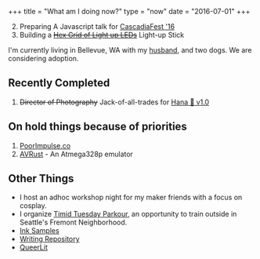+++
title = "What am I doing now?"
type = "now"
date = "2016-07-01"
+++

2. Preparing A Javascript talk for [CascadiaFest '16](http://2016.cascadiafest.org/)
3. Building a <del>[Hex Grid of Light up LEDs](/projects/hardware/hexboard)</del> Light-up Stick

I'm currently living in Bellevue, WA with my [husband](http://cordcarney.com), and two dogs.
We are considering adoption.

## Recently Completed

1. <del>Director of Photography</del> Jack-of-all-trades for [Hana &#x1F338; v1.0](https://twitter.com/HANAv1_TheMovie)

## On hold things because of priorities

1. [PoorImpulse.co](http://poorimpulse.co)
2. [AVRust](https://github.com/stainlessio/AVRust) - An Atmega328p emulator

## Other Things

* I host an adhoc workshop night for my maker friends with a focus on cosplay.
* I organize [Timid Tuesday Parkour](https://www.facebook.com/timidparkour/), an opportunity to train outside in Seattle's Fremont Neighborhood.
* [Ink Samples](/inks)
* [Writing Repository](https://github.com/RussTheAerialist/writing)
* [QueerLit](http://queerlit.org) 
